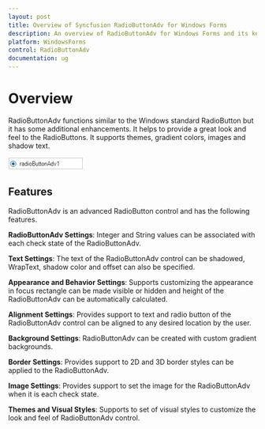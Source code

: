 ```yaml
---
layout: post
title: Overview of Syncfusion RadioButtonAdv for Windows Forms
description: An overview of RadioButtonAdv for Windows Forms and its key features like appearance with theme support and image setting
platform: WindowsForms
control: RadioButtonAdv
documentation: ug
---
```


# Overview

RadioButtonAdv functions similar to the Windows standard RadioButton but it has some additional enhancements. It helps to provide a great look and feel to the RadioButtons. It supports themes, gradient colors, images and shadow text.

![Windows forms RadioButtonAdv overview](Overview_images/RadioButtonAdv_overview.jpeg) 


## Features

RadioButtonAdv is an advanced RadioButton control and has the following features.

**RadioButtonAdv Settings**: Integer and String values can be associated with each check state of the RadioButtonAdv.

**Text Settings**: The text of the RadioButtonAdv control can be shadowed, WrapText, shadow color and offset can also be specified.

**Appearance and Behavior Settings**: Supports customizing the appearance in focus rectangle can be made visible or hidden and height of the RadioButtonAdv can be automatically calculated.

**Alignment Settings**: Provides support to text and radio button of the RadioButtonAdv control can be aligned to any desired location by the user.

**Background Settings**: RadioButtonAdv can be created with custom gradient backgrounds.

**Border Settings**: Provides support to 2D and 3D border styles can be applied to the RadioButtonAdv.

**Image Settings**: Provides support to set the image for the RadioButtonAdv when it is each check state.

**Themes and Visual Styles**: Supports to set of visual styles to customize the look and feel of RadioButtonAdv control.
